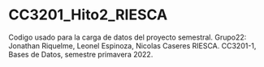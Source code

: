 # CC3201_Hito2_RIESCA
 Codigo usado para la carga de datos del proyecto semestral.
 Grupo22: Jonathan Riquelme, Leonel Espinoza, Nicolas Caseres RIESCA.
 CC3201-1, Bases de Datos, semestre primavera 2022.
